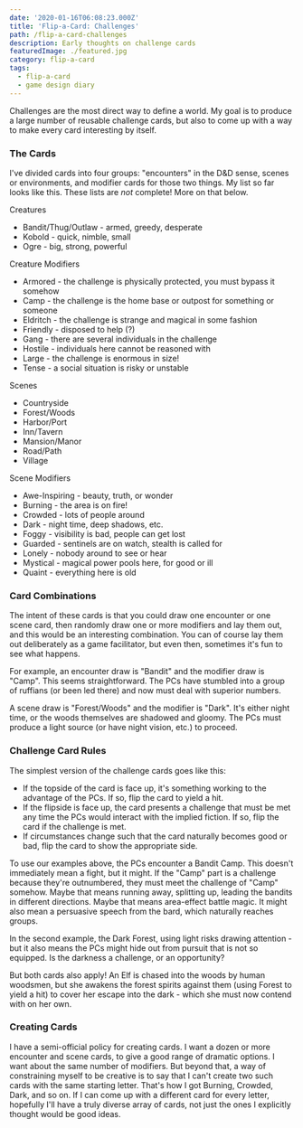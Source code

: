 ```yaml
---
date: '2020-01-16T06:08:23.000Z'
title: 'Flip-a-Card: Challenges'
path: /flip-a-card-challenges
description: Early thoughts on challenge cards
featuredImage: ./featured.jpg
category: flip-a-card
tags:
  - flip-a-card
  - game design diary
---
```

    


Challenges are the most direct way to define a world. My goal is to produce a large number of reusable challenge cards, but also to come up with a way to make every card interesting by itself.

### The Cards

I've divided cards into four groups: "encounters" in the D&D sense, scenes or environments, and modifier cards for those two things. My list so far looks like this. These lists are _not_ complete! More on that below.

Creatures

* Bandit/Thug/Outlaw - armed, greedy, desperate
* Kobold - quick, nimble, small
* Ogre - big, strong, powerful

Creature Modifiers

* Armored - the challenge is physically protected, you must bypass it somehow
* Camp - the challenge is the home base or outpost for something or someone
* Eldritch - the challenge is strange and magical in some fashion
* Friendly - disposed to help (?)
* Gang - there are several individuals in the challenge
* Hostile - individuals here cannot be reasoned with
* Large - the challenge is enormous in size!
* Tense - a social situation is risky or unstable

Scenes

* Countryside
* Forest/Woods
* Harbor/Port
* Inn/Tavern
* Mansion/Manor
* Road/Path
* Village

Scene Modifiers

* Awe-Inspiring - beauty, truth, or wonder
* Burning - the area is on fire!
* Crowded - lots of people around
* Dark - night time, deep shadows, etc.
* Foggy - visibility is bad, people can get lost
* Guarded - sentinels are on watch, stealth is called for
* Lonely - nobody around to see or hear
* Mystical - magical power pools here, for good or ill
* Quaint - everything here is old

### Card Combinations

The intent of these cards is that you could draw one encounter or one scene card, then randomly draw one or more modifiers and lay them out, and this would be an interesting combination. You can of course lay them out deliberately as a game facilitator, but even then, sometimes it's fun to see what happens.

For example, an encounter draw is "Bandit" and the modifier draw is "Camp". This seems straightforward. The PCs have stumbled into a group of ruffians (or been led there) and now must deal with superior numbers.

A scene draw is "Forest/Woods" and the modifier is "Dark". It's either night time, or the woods themselves are shadowed and gloomy. The PCs must produce a light source (or have night vision, etc.) to proceed.

### Challenge Card Rules

The simplest version of the challenge cards goes like this:

* If the topside of the card is face up, it's something working to the advantage of the PCs. If so, flip the card to yield a hit.
* If the flipside is face up, the card presents a challenge that must be met any time the PCs would interact with the implied fiction. If so, flip the card if the challenge is met.
* If circumstances change such that the card naturally becomes good or bad, flip the card to show the appropriate side.

To use our examples above, the PCs encounter a Bandit Camp. This doesn't immediately mean a fight, but it might. If the "Camp" part is a challenge because they're outnumbered, they must meet the challenge of "Camp" somehow. Maybe that means running away, splitting up, leading the bandits in different directions. Maybe that means area-effect battle magic. It might also mean a persuasive speech from the bard, which naturally reaches groups.

In the second example, the Dark Forest, using light risks drawing attention - but it also means the PCs might hide out from pursuit that is not so equipped. Is the darkness a challenge, or an opportunity?

But both cards also apply! An Elf is chased into the woods by human woodsmen, but she awakens the forest spirits against them (using Forest to yield a hit) to cover her escape into the dark - which she must now contend with on her own.

### Creating Cards

I have a semi-official policy for creating cards. I want a dozen or more encounter and scene cards, to give a good range of dramatic options. I want about the same number of modifiers. But beyond that, a way of constraining myself to be creative is to say that I can't create two such cards with the same starting letter. That's how I got Burning, Crowded, Dark, and so on. If I can come up with a different card for every letter, hopefully I'll have a truly diverse array of cards, not just the ones I explicitly thought would be good ideas.


    